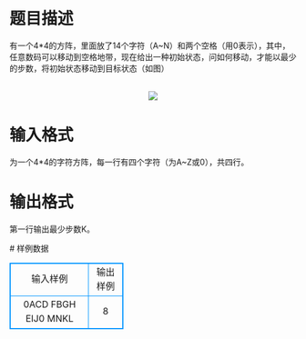 # 

 
 # 题目描述 
<p>
有一个4*4的方阵，里面放了14个字符（A~N）和两个空格（用0表示），其中，任意数码可以移动到空格地带，现在给出一种初始状态，问如何移动，才能以最少的步数，将初始状态移动到目标状态（如图）<br><br><center><img src="/source/joyoi/tyvj-2851/img/aHR0cDovL3d3dy5qb3lvaS5jbi9wcm9ibGVtL3R5dmotMjg1MS9wcm9ibGVtc19pbWFnZXMvMzM4OC9wZy5qcGc=.jpg"></img></center></p> 

 
 # 输入格式 
<p>
为一个4*4的字符方阵，每一行有四个字符（为A~Z或0），共四行。</p> 

 
 # 输出格式 
<p>
第一行输出最少步数K。</p> 
# 样例数据
<style>
        table,table tr th, table tr td { border:1px solid #0094ff; }
        table { width: 200px; min-height: 25px; line-height: 25px; text-align: center; border-collapse: collapse;}   
    </style>
<table>
	<tr>
		<td>输入样例</td>
		<td>输出样例</td>
	</tr>
<tr><td>0ACD
FBGH
EIJ0
MNKL
</td><td>8</td></tr></table>
